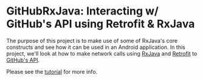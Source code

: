 # GitHubRxJava: Interacting w/ GitHub's API using Retrofit & RxJava

The purpose of this project is to make use of some of RxJava's core constructs and see how it can be used in an Android application. In this project, we'll look at how to make network calls using [RxJava](https://github.com/ReactiveX/RxJava) and [Retrofit](http://square.github.io/retrofit/) to [GitHub's API](https://developer.github.com/v3/).

Please see the [tutorial](https://github.com/arriolac/GitHubRxJava/wiki/Tutorial) for more info.